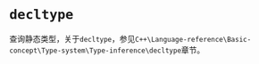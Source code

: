 # `decltype`

查询静态类型，关于`decltype`，参见`C++\Language-reference\Basic-concept\Type-system\Type-inference\decltype`章节。